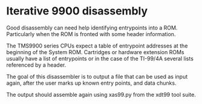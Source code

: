 # Iterative 9900 disassembly

Good disassembly can need help identifying entrypoints into a ROM.  Particularly when the
ROM is fronted with some header information. 

The TMS9900 series CPUs expect a table of entrypoint addresses at the beginning of the System ROM.
Cartridges or hardware extension ROMs usually have a list of entrypoints or in the case of the 
TI-99/4A several lists referenced by a header. 

The goal of this disassembler is to output a file that can be used as input again, after the
user marks up known entry points, and data chunks.

The output should assemble again using xas99.py from the xdt99 tool suite.




